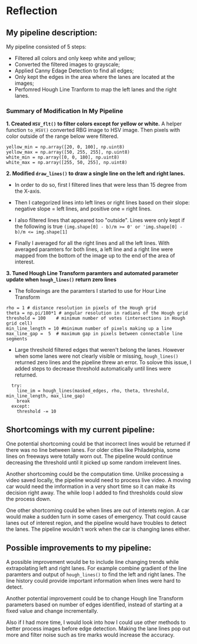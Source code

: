 # **Reflection**



## My pipeline description:

My pipeline consisted of 5 steps: 

* Filtered all colors and only keep white and yellow; 
* Converted the filtered images to grayscale; 
* Applied Canny Edage Detection to find all edges; 
* Only kept the edges in the area where the lanes are located at the images; 
* Perfomred Hough Line Tranform to map the left lanes and the right lanes.



### Summary of Modification In My Pipeline 

**1. Created `HSV_flt()` to filter colors except for yellow or white.**
A helper function `to_HSV()` converted RBG image to HSV image. Then pixels with color outside of the range below were filtered.
```
yellow_min = np.array([20, 0, 100], np.uint8)
yellow_max = np.array([50, 255, 255], np.uint8)
white_min = np.array([0, 0, 180], np.uint8)    
white_max = np.array([255, 50, 255], np.uint8)
```



**2. Modified `draw_lines()` to draw a single line on the left and right lanes.**
* In order to do so, first I filtered lines that were less than 15 degree from the X-axis. 

* Then I categorized lines into left lines or right lines based on their slope: negative slope = left lines, 
  and positive one = right lines. 
  
* I also filtered lines that appeared too "outside". Lines were only kept if the following is true
  `(img.shape[0] - b)/m >= 0' or 'img.shape[0] - b)/m <= img.shape[1]`
  
* Finally I averaged for all the right lines and all the left lines. With averaged paramters for both lines, 
  a left line and a right line were mapped from the bottom of the image up to the end of the area of interest. 



**3. Tuned Hough Line Transform paramters and automated parameter update when `hough_lines()` return zero lines**
* The followings are the paramters I started to use for Hour Line Transform
```
rho = 1 # distance resolution in pixels of the Hough grid
theta = np.pi/180*1 # angular resolution in radians of the Hough grid
threshold = 100    # minimum number of votes (intersections in Hough grid cell)
min_line_length = 10 #minimum number of pixels making up a line
max_line_gap =  5  # maximum gap in pixels between connectable line segments
```
* Large threshold filtered edges that weren't belong the lanes. However when some lanes were not clearly visible
  or missing, `hough_lines()` returned zero lines and the pipeline threw an error. To solove this issue, I added
  steps to decrease threshold automatically until lines were returned.

``` while True:
  try:
    line_im = hough_lines(masked_edges, rho, theta, threshold, min_line_length, max_line_gap)
    break
  except:
    threshold -= 10 
```
 
 
 
## Shortcomings with my current pipeline:

One potential shortcoming could be that incorrect lines would be returned if there was no line between lanes.
For older cities like Philadelphia, some lines on freeways were totally worn out. The pipeline would continue
decreasing the threshold until it picked up some random irrelevent lines. 

Another shortcoming could be the computation time. Unlike processing a video saved locally, the pipeline would need to process live
video. A moving car would need the imformation in a very short time so it can make its decision right away. The while loop I added to
find thresholds could slow the process down.

One other shortcoming could be when lines are out of interets region. A car would make a sudden turn in some cases of emergency. That 
could cause lanes out of interest region, and the pipeline would have troubles to detect the lanes. The
pipeline wouldn't work when the car is changing lanes either.



## Possible improvements to my pipeline:

A possible improvement would be to include line changing trends while extrapolating left and right lanes. For example combine gradient 
of the line paramters and output of `hough_lines()` to find the left and right lanes. The line history could provide important 
information when lines were hard to detect.

Another potential improvement could be to change Hough line Transform parameters based on number of edges identified, instead of
starting at a fixed value and change incrementally. 

Also if I had more time, I would look into how I could use other methods to better process images before edge detection. Making the lane
lines pop out more and filter noise such as tire marks would increase the accuracy.  




